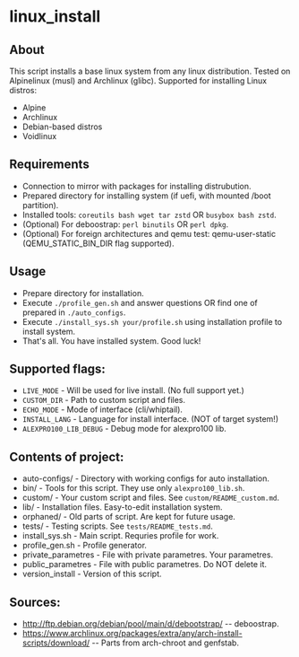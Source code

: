 linux_install
=============

## About
This script installs a base linux system from any linux distribution.
Tested on Alpinelinux (musl) and Archlinux (glibc).
Supported for installing Linux distros:
* Alpine
* Archlinux
* Debian-based distros
* Voidlinux

## Requirements
* Connection to mirror with packages for installing distrubution.
* Prepared directory for installing system (if uefi, with mounted /boot partition).
* Installed tools: `coreutils bash wget tar zstd` OR `busybox bash zstd`.
* (Optional) For deboostrap: `perl binutils` OR `perl dpkg`.
* (Optional) For foreign architectures and qemu test: qemu-user-static (QEMU_STATIC_BIN_DIR flag supported).

## Usage
* Prepare directory for installation.
* Execute `./profile_gen.sh` and answer questions OR find one of prepared in `./auto_configs`.
* Execute `./install_sys.sh your/profile.sh` using installation profile to install system.
* That's all. You have installed system. Good luck!

## Supported flags:
* `LIVE_MODE` - Will be used for live install. (No full support yet.)
* `CUSTOM_DIR` - Path to custom script and files.
* `ECHO_MODE` - Mode of interface (cli/whiptail).
* `INSTALL_LANG` - Language for install interface. (NOT of target system!)
* `ALEXPRO100_LIB_DEBUG` - Debug mode for alexpro100 lib.

## Contents of project:
* auto-configs/ - Directory with working configs for auto installation.
* bin/ - Tools for this script. They use only `alexpro100_lib.sh`.
* custom/ - Your custom script and files. See `custom/README_custom.md`.
* lib/ - Installation files. Easy-to-edit installation system.
* orphaned/ - Old parts of script. Are kept for future usage.
* tests/ - Testing scripts. See `tests/README_tests.md`.
* install_sys.sh - Main script. Requries profile for work.
* profile_gen.sh - Profile generator.
* private_parametres - File with private parametres. Your parametres.
* public_parametres - File with public parametres. Do NOT delete it.
* version_install - Version of this script.

## Sources:

* http://ftp.debian.org/debian/pool/main/d/debootstrap/ -- deboostrap.
* https://www.archlinux.org/packages/extra/any/arch-install-scripts/download/ -- Parts from arch-chroot and genfstab.